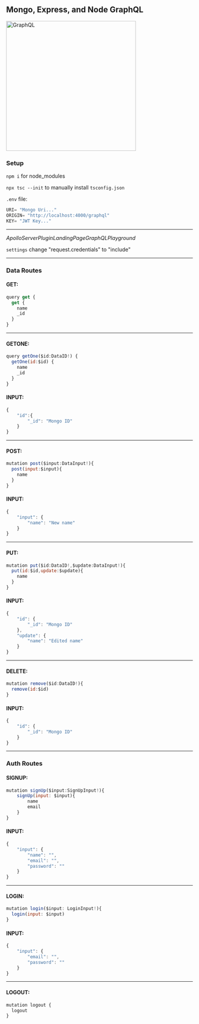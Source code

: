 ## Mongo, Express, and Node GraphQL

<img src="https://plus.unsplash.com/premium_photo-1661910502731-b5e0a0c306bf?w=500&auto=format&fit=crop&q=60&ixlib=rb-4.0.3&ixid=M3wxMjA3fDB8MHxzZWFyY2h8MjA1fHxhdG9tfGVufDB8fDB8fHww" alt="GraphQL" width="350" />

### Setup

`npm i` for node_modules

`npx tsc --init` to manually install `tsconfig.json`

`.env` file:

```JavaScript
URI= "Mongo Uri..."
ORIGIN= "http://localhost:4000/graphql"
KEY= "JWT Key..."
```

---

_ApolloServerPluginLandingPageGraphQLPlayground_

`settings` change "request.credentials" to "include"

---

### Data Routes

#### GET:

```JavaScript
query get {
  get {
    name
    _id
  }
}
```

---

#### GETONE:

```JavaScript
query getOne($id:DataID!) {
  getOne(id:$id) {
    name
    _id
  }
}
```

#### INPUT:

```JavaScript
{
	"id":{
        "_id": "Mongo ID"
    }
}
```

---

#### POST:

```JavaScript
mutation post($input:DataInput!){
  post(input:$input){
    name
  }
}
```

#### INPUT:

```JavaScript
{
	"input": {
        "name": "New name"
    }
}
```

---

#### PUT:

```JavaScript
mutation put($id:DataID!,$update:DataInput!){
  put(id:$id,update:$update){
    name
  }
}
```

#### INPUT:

```JavaScript
{
    "id": {
        "_id": "Mongo ID"
    },
    "update": {
        "name": "Edited name"
    }
}
```

---

#### DELETE:

```JavaScript
mutation remove($id:DataID!){
  remove(id:$id)
}
```

#### INPUT:

```JavaScript
{
    "id": {
        "_id": "Mongo ID"
    }
}
```

---

### Auth Routes

#### SIGNUP:

```JavaScript
mutation signUp($input:SignUpInput!){
	signUp(input: $input){
        name
        email
    }
}
```

#### INPUT:

```JavaScript
{
	"input": {
        "name": "",
        "email": "",
        "password": ""
    }
}
```

---

#### LOGIN:

```JavaScript
mutation login($input: LoginInput!){
  login(input: $input)
}
```

#### INPUT:

```JavaScript
{
	"input": {
        "email": "",
        "password": ""
    }
}
```

---

#### LOGOUT:

```JavaScript
mutation logout {
  logout
}
```
